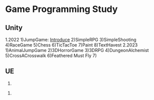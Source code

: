 # Game Programming Study
## Unity
1.2022
  1)JumpGame: [Introduce](JumpGame/Introduce.md)
  2)SimpleRPG
  3)SimpleShooting
  4)RaceGame
  5)Chess
  6)TicTacToe
  7)Paint
  8)TextHavest
2.2023
  1)AnimalJumpGame
  2)3DHorrorGame
  3)3DRPG
  4)DungeonAlchemist
  5)CrossACrosswalk
  6)Feathered Must Fly
  7)
## UE
1.
  1)
